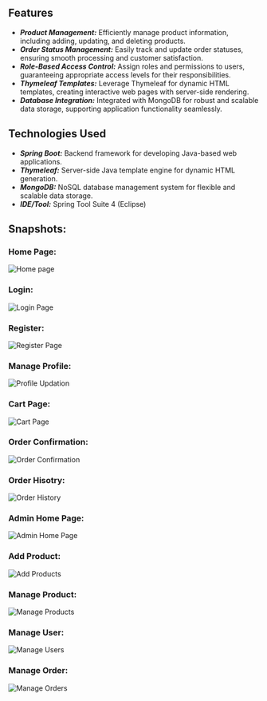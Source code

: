 ## Features
- ***Product Management:*** Efficiently manage product information, including adding, updating, and deleting products.
- ***Order Status Management:*** Easily track and update order statuses, ensuring smooth processing and customer satisfaction.
- ***Role-Based Access Control:*** Assign roles and permissions to users, guaranteeing appropriate access levels for their responsibilities.
- ***Thymeleaf Templates:*** Leverage Thymeleaf for dynamic HTML templates, creating interactive web pages with server-side rendering.
- ***Database Integration:*** Integrated with MongoDB for robust and scalable data storage, supporting application functionality seamlessly.

## Technologies Used
- ***Spring Boot:*** Backend framework for developing Java-based web applications.
- ***Thymeleaf:*** Server-side Java template engine for dynamic HTML generation.
- ***MongoDB:*** NoSQL database management system for flexible and scalable data storage.
- ***IDE/Tool:*** Spring Tool Suite 4 (Eclipse)



## Snapshots:
### Home Page:
![Home page](https://github.com/dhanushpanalkar/ECommerceSpring/assets/116461853/51b41ae8-a7c9-4b2b-8962-75aff9f5a322)

### Login:
![Login Page](https://github.com/dhanushpanalkar/ECommerceSpring/assets/116461853/807b19ec-dc8a-4eee-a9d7-77e46bb4e45d)

### Register:
![Register Page](https://github.com/dhanushpanalkar/ECommerceSpring/assets/116461853/36b734fe-26fd-4b2f-9a5f-2c0c003bc649)

### Manage Profile:
![Profile Updation](https://github.com/dhanushpanalkar/ECommerceSpring/assets/116461853/f3204bc4-ea44-4bd1-93eb-4281a05fce2f)

### Cart Page:
![Cart Page](https://github.com/dhanushpanalkar/ECommerceSpring/assets/116461853/6e7b9cfc-6764-4d5b-9254-cccb0dcff5e5)

### Order Confirmation:
![Order Confirmation](https://github.com/dhanushpanalkar/ECommerceSpring/assets/116461853/a861b830-e5a7-42b1-b796-2fdc85e5a4ca)

### Order Hisotry:
![Order History](https://github.com/dhanushpanalkar/ECommerceSpring/assets/116461853/8f4f1ca6-3767-4aaf-a9c8-93b4d80241a9)

### Admin Home Page:
![Admin Home Page](https://github.com/dhanushpanalkar/ECommerceSpring/assets/116461853/edbf0d03-864d-4f66-ab90-15693498f674)

### Add Product:
![Add Products](https://github.com/dhanushpanalkar/ECommerceSpring/assets/116461853/2142bf9f-1518-404b-9491-42df35bedc31)

### Manage Product:
![Manage Products](https://github.com/dhanushpanalkar/ECommerceSpring/assets/116461853/a860d47a-68b6-4469-b8b2-25be084c5ae8)

### Manage User:
![Manage Users](https://github.com/dhanushpanalkar/ECommerceSpring/assets/116461853/f8ffc38c-336f-4ba9-922f-cec153e995f9)

### Manage Order:
![Manage Orders](https://github.com/dhanushpanalkar/ECommerceSpring/assets/116461853/5e213625-01d4-4e4b-95fc-98b693f65f22)


